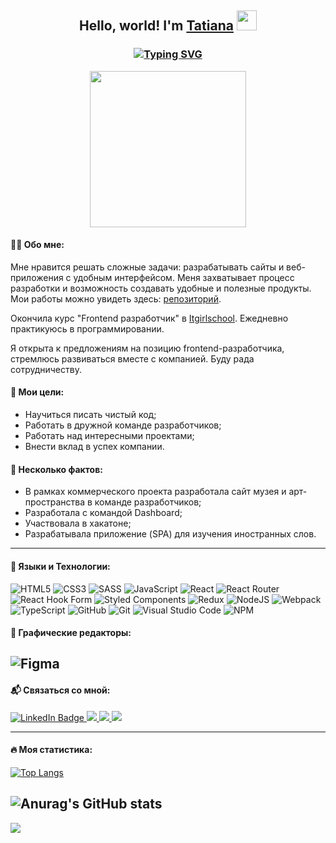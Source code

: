 <h2 align="center">
  Hello, world! I'm <a href="https://github.com/PacificaElise" target="_blank">Tatiana</a> 
  <img src="https://github.com/blackcater/blackcater/raw/main/images/Hi.gif" height="32"/></h2>
<h3 align="center">
  <a href="https://git.io/typing-svg"><img src="https://readme-typing-svg.herokuapp.com?font=Fira+Code&duration=3000&pause=3000&color=3183F7&width=435&lines=%F0%9F%9A%80Web+developer+%7C+%F0%9F%91%A9%F0%9F%8F%BB%E2%80%8D%F0%9F%92%BB+Forever+student+" alt="Typing SVG" /></a>
</h3>
<div align="center">
  <kbd align="center">
    <img src="https://media.giphy.com/media/L1R1tvI9svkIWwpVYr/giphy.gif" width="250"/>
  </kbd>
</div>


#### 👩‍💻 Обо мне:
Мне нравится решать сложные задачи: разрабатывать сайты и веб-приложения с удобным интерфейсом.
Меня захватывает процесс разработки и возможность создавать удобные и полезные продукты. Мои работы можно увидеть здесь: <a href="https://github.com/stars/PacificaElise/lists/my-stack" target="_blank">репозиторий</a>.

Окончила курс "Frontend разработчик" в <a href="https://itgirlschool.com" target="_blank">Itgirlschool</a>. Ежедневно практикуюсь в программировании.

Я открыта к предложениям на позицию frontend-разработчика, стремлюсь развиваться вместе с компанией. Буду рада сотрудничеству.

#### 🎯 Мои цели:

* Научиться писать чистый код;
* Работать в дружной команде разработчиков;
* Работать над интересными проектами;
* Внести вклад в успех компании.

#### 📔 Несколько фактов:

* В рамках коммерческого проекта разработала сайт музея и арт-пространства в команде разработчиков;
* Разработала с командой Dashboard;
* Участвовала в хакатоне;
* Разрабатывала приложение (SPA) для изучения иностранных слов.

---

#### 🧰 Языки и Технологии:
![HTML5](https://img.shields.io/badge/html5-%23E34F26.svg?style=for-the-badge&logo=html5&logoColor=white)
![CSS3](https://img.shields.io/badge/css3-%231572B6.svg?style=for-the-badge&logo=css3&logoColor=white)
![SASS](https://img.shields.io/badge/SASS-hotpink.svg?style=for-the-badge&logo=SASS&logoColor=white)
![JavaScript](https://img.shields.io/badge/javascript-%23323330.svg?style=for-the-badge&logo=javascript&logoColor=%23F7DF1E)
![React](https://img.shields.io/badge/react-%2320232a.svg?style=for-the-badge&logo=react&logoColor=%2361DAFB)
![React Router](https://img.shields.io/badge/React_Router-CA4245?style=for-the-badge&logo=react-router&logoColor=white)
![React Hook Form](https://img.shields.io/badge/React%20Hook%20Form-%23EC5990.svg?style=for-the-badge&logo=reacthookform&logoColor=white)
![Styled Components](https://img.shields.io/badge/styled--components-DB7093?style=for-the-badge&logo=styled-components&logoColor=white)
![Redux](https://img.shields.io/badge/redux-%23593d88.svg?style=for-the-badge&logo=redux&logoColor=white)
![NodeJS](https://img.shields.io/badge/node.js-6DA55F?style=for-the-badge&logo=node.js&logoColor=white)
![Webpack](https://img.shields.io/badge/webpack-%238DD6F9.svg?style=for-the-badge&logo=webpack&logoColor=black)
![TypeScript](https://img.shields.io/badge/typescript-%23007ACC.svg?style=for-the-badge&logo=typescript&logoColor=white)
![GitHub](https://img.shields.io/badge/github-%23121011.svg?style=for-the-badge&logo=github&logoColor=white)
![Git](https://img.shields.io/badge/git-%23F05033.svg?style=for-the-badge&logo=git&logoColor=white)
![Visual Studio Code](https://img.shields.io/badge/Visual%20Studio%20Code-0078d7.svg?style=for-the-badge&logo=visual-studio-code&logoColor=white)
![NPM](https://img.shields.io/badge/NPM-%23000000.svg?style=for-the-badge&logo=npm&logoColor=white)

#### 🎨 Графические редакторы:

![Figma](https://img.shields.io/badge/figma-%23F24E1E.svg?style=for-the-badge&logo=figma&logoColor=white)
---

#### 📬 Cвязаться со мной:
<div id="badges">
  <a href="https://www.linkedin.com/in/tatiana-ivanova-85370a239/" target="_blank">
    <img src="https://img.shields.io/badge/LinkedIn-blue?style=for-the-badge&logo=linkedin&logoColor=white" alt="LinkedIn Badge"/>
  </a>
  <a href="https://slack.com/" target="_blank">
    <img src="https://img.shields.io/badge/Slack-4A154B?style=for-the-badge&logo=slack&logoColor=white"/>
  </a>
  <a href="https://mail.google.com/mail" target="_blank">
    <img src="https://img.shields.io/badge/Gmail-D14836?style=for-the-badge&logo=gmail&logoColor=white"/>
  </a>
  <a href="https://t.me/tatianaivanova87" target="_blank">
    <img src="https://img.shields.io/badge/Telegram-2CA5E0?style=for-the-badge&logo=telegram&logoColor=white"/>
  </a>
</div>  

---

#### 🔥 Моя статистика:
[![Top Langs](https://github-readme-stats.vercel.app/api/top-langs/?username=PacificaElise&layout=compact)](https://https://github.com/PacificaElise/github-readme-stats)

![Anurag's GitHub stats](https://github-readme-stats.vercel.app/api?username=PacificaElise&show_icons=true)
---

![](https://komarev.com/ghpvc/?username=PacificaElise)
